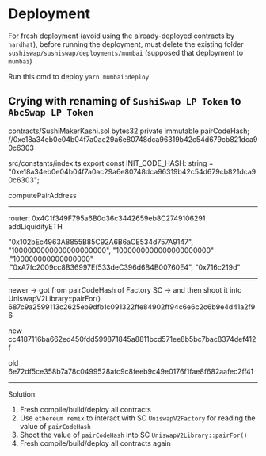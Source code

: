 # Deployment

For fresh deployment (avoid using the already-deployed contracts by `hardhat`), 
before running the deployment, must delete the existing folder `sushiswap/sushiswap/deployments/mumbai` (supposed that deployment to `mumbai`)

Run this cmd to deploy
`yarn mumbai:deploy`

## Crying with renaming of `SushiSwap LP Token` to `AbcSwap LP Token`

contracts/SushiMakerKashi.sol
bytes32 private immutable pairCodeHash;
//0xe18a34eb0e04b04f7a0ac29a6e80748dca96319b42c54d679cb821dca90c6303

src/constants/index.ts
export const INIT_CODE_HASH: string =
  "0xe18a34eb0e04b04f7a0ac29a6e80748dca96319b42c54d679cb821dca90c6303";

  computePairAddress

---------

router: 0x4C1f349F795a6B0d36c3442659eb8C2749106291
addLiquidityETH

"0x102bEc4963A8855B85C92A6B6aCE534d757A9147", "1000000000000000000000", "1000000000000000000000" ,"100000000000000000" ,"0xA7fc2009cc8B36997Ef533deC396d6B4B00760E4", "0x716c219d"

------

newer -> got from pairCodeHash of Factory SC -> and then shoot it into UniswapV2Library::pairFor()
687c9a2599113c2625eb9dfb1c091322ffe84902ff94c6e6c2c6b9e4d41a2f96

new
cc4187116ba662ed450fdd599871845a8811bcd571ee8b5bc7bac8374def412f

old
6e72df5ce358b7a78c0499528afc9c8feeb9c49e0176f1fae8f682aafec2ff41

--------

Solution:

1. Fresh compile/build/deploy all contracts
2. Use `ethereum remix` to interact with SC `UniswapV2Factory` for reading the value of `pairCodeHash`
3. Shoot the value of `pairCodeHash` into SC `UniswapV2Library::pairFor()`
4. Fresh compile/build/deploy all contracts again